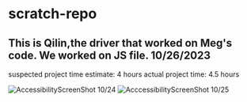 # scratch-repo

## This is Qilin,the driver that worked on Meg's code. We worked on JS file. 10/26/2023

suspected project time estimate: 4 hours
actual project time: 4.5 hours

![AccessibilityScreenShot 10/24](https://github.com/megrose8/lab-02/blob/main/img/accessibility-lab02.png)
![AcccessibilityScreenShot 10/25](https://github.com/megrose8/lab-02/blob/main/img/accessibility-lab03.png)

